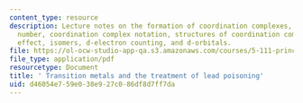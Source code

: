```yaml
---
content_type: resource
description: Lecture notes on the formation of coordination complexes, coordination
  number, coordination complex notation, structures of coordination complexes, chelate
  effect, isomers, d-electron counting, and d-orbitals.
file: https://ol-ocw-studio-app-qa.s3.amazonaws.com/courses/5-111-principles-of-chemical-science-fall-2008/d46054e759e038e927c086df8d7ff7da_lecnotes27.pdf
file_type: application/pdf
resourcetype: Document
title: ' Transition metals and the treatment of lead poisoning'
uid: d46054e7-59e0-38e9-27c0-86df8d7ff7da
---
```

